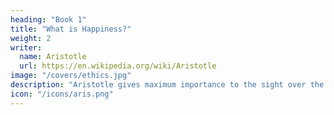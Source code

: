 ```yaml
---
heading: "Book 1"
title: "What is Happiness?"
weight: 2
writer:
  name: Aristotle
  url: https://en.wikipedia.org/wiki/Aristotle
image: "/covers/ethics.jpg"
description: "Aristotle gives maximum importance to the sight over the other senses"
icon: "/icons/aris.png"
---
```

